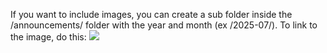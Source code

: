 If you want to include images, you can create a sub folder inside the /announcements/ folder with the year and month (ex /2025-07/). To link to the image, do this:
![](/images/2025-07/filename.jpg)
